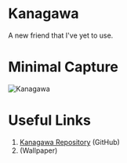 # Kanagawa
A new friend that I've yet to use.

# Minimal Capture
![Kanagawa](./assets/kanagawa.png)

# Useful Links
1. [Kanagawa Repository](https://github.com/catppuccin/catppuccin) (GitHub)
2. (Wallpaper)
